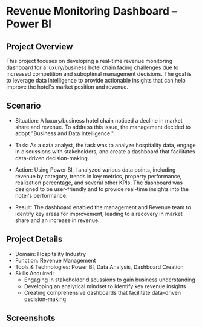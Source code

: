 
# Revenue Monitoring Dashboard – Power BI


## Project Overview

This project focuses on developing a real-time revenue monitoring dashboard for a luxury/business hotel chain facing challenges due to increased competition and suboptimal management decisions. The goal is to leverage data intelligence to provide actionable insights that can help improve the hotel's market position and revenue.

## Scenario

* Situation:
  A luxury/business hotel chain noticed a decline in market share and revenue. To address this issue, the management decided to adopt "Business and Data Intelligence."

* Task:
  As a data analyst, the task was to analyze hospitality data, engage in discussions with stakeholders, and create a dashboard that facilitates data-driven decision-making.

* Action:
  Using Power BI, I analyzed various data points, including revenue by category, trends in key metrics, property performance, realization percentage, and several other KPIs. The dashboard was designed to be user-friendly and to provide real-time insights into the hotel's performance.

* Result:
  The dashboard enabled the management and Revenue team to identify key areas for improvement, leading to a recovery in market share and an increase in revenue.
## Project Details

* Domain: Hospitality Industry
* Function: Revenue Management
* Tools & Technologies: Power BI, Data Analysis, Dashboard Creation
* Skills Acquired:
  * Engaging in stakeholder discussions to gain business understanding
  * Developing an analytical mindset to identify key revenue insights
  * Creating comprehensive dashboards that facilitate data-driven decision-making
## Screenshots

